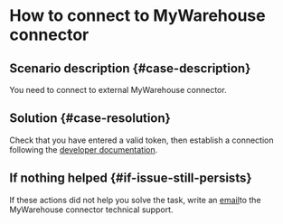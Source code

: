 # How to connect to MyWarehouse connector


## Scenario description {#case-description}

You need to connect to external MyWarehouse connector.

## Solution {#case-resolution}

Check that you have entered a valid token, then establish a connection following the [developer documentation](https://www.htmls.ru/learning/course/index.php?COURSE_ID=12&LESSON_ID=384&LESSON_PATH=380.381.384).

## If nothing helped {#if-issue-still-persists}

If these actions did not help you solve the task, write an [email](mailto:datalens@htmls.ru)to the MyWarehouse connector technical support.

